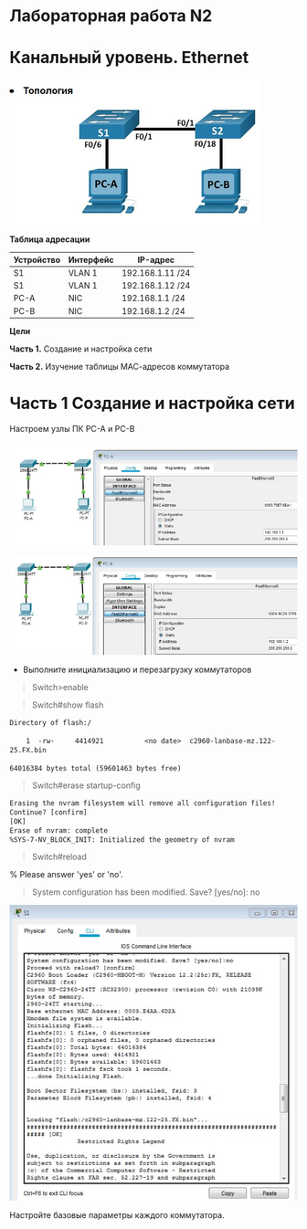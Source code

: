 # Лабораторная работа N2

# Канальный уровень. Ethernet

![](https://github.com/netdoms/repozit/blob/main/labs_otus/lab_4/1.jpg "")

**Таблица адресации**

|Устройство|Интерфейс  |IP-адрес     |
|----------|-----------|-------------|
|S1        |VLAN 1  |192.168.1.11 /24|
|S1        |VLAN 1  |192.168.1.12 /24|
|PC-A      |NIC     |192.168.1.1 /24|
|PC-B      |NIC     |192.168.1.2 /24|

**Цели**

**Часть 1.** Создание и настройка сети

**Часть 2.** Изучение таблицы МАС-адресов коммутатора

# Часть 1 Создание и настройка сети

Настроем узлы ПК PC-A и PC-B

![](https://github.com/netdoms/repozit/blob/main/labs_otus/lab_4/2.jpg "")

![](https://github.com/netdoms/repozit/blob/main/labs_otus/lab_4/3.jpg "")

* Выполните инициализацию и перезагрузку коммутаторов

> Switch>enable

> Switch#show flash

    Directory of flash:/

        1  -rw-     4414921          <no date>  c2960-lanbase-mz.122-25.FX.bin

    64016384 bytes total (59601463 bytes free)

> Switch#erase startup-config

    Erasing the nvram filesystem will remove all configuration files! Continue? [confirm]
    [OK]
    Erase of nvram: complete
    %SYS-7-NV_BLOCK_INIT: Initialized the geometry of nvram

> Switch#reload

% Please answer 'yes' or 'no'.

> System configuration has been modified. Save? [yes/no]: no
 
![](https://github.com/netdoms/repozit/blob/main/labs_otus/lab_4/4.jpg "")

Настройте базовые параметры каждого коммутатора.




